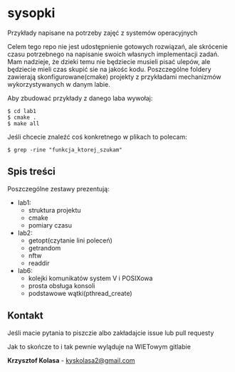 # sysopki
Przykłady napisane na potrzeby zajęć z systemów operacyjnych


Celem tego repo nie jest udostępnienie gotowych rozwiązań, ale skrócenie czasu potrzebnego na napisanie swoich własnych implementacji zadań.
Mam nadzieje, że dzieki temu nie będziecie musieli pisać ulepów, ale będziecie mieli czas skupić sie na jakośc kodu.
Poszczególne foldery zawierają skonfigurowane(cmake) projekty z przykładami mechanizmów wykorzystywanych w danym labie.

Aby zbudować przykłady z danego laba wywołaj:
```
$ cd lab1
$ cmake .
$ make all
```


Jeśli chcecie znaleźć coś konkretnego w plikach to polecam:
```
$ grep -rine "funkcja_ktorej_szukam"
```



## Spis treści
Poszczególne zestawy prezentują:
* lab1:
    * struktura projektu
    * cmake
    * pomiary czasu
* lab2:
    * getopt(czytanie lini poleceń)
    * getrandom
    * nftw
    * readdir
* lab6:
    * kolejki komunikatów system V i POSIXowa
    * prosta obsługa konsoli
    * podstawowe wątki(pthread_create) 



## Kontakt
Jeśli macie pytania to piszczie albo zakładajcie issue lub pull requesty

Jak to skończe to i tak pewnie wyląduje na WIETowym gitlabie

**Krzysztof Kolasa** - [kyskolasa2@gmail.com](mailto:kyskolasa2@gmail.com)

